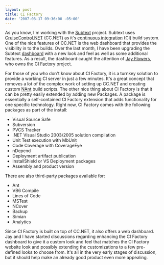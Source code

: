 ```yaml
---
layout: post
title: CI Factory
date: '2007-03-17 09:36:00 -05:00'
---
```


As you know, I'm working with the [Subtext](http://www.subtextproject.com/) project. Subtext uses [CruiseControl.NET](http://confluence.public.thoughtworks.org/display/CCNET/Welcome+to+CruiseControl.NET) (CC.NET) as it's [continuous integration](http://confluence.public.thoughtworks.org/display/CCNET/What+is+Continuous+Integration) (CI) build system. One of the nice features of CC.NET is the web dashboard that provides the visibility in to the builds. Over the last month, I have been upgrading the Subtext [dashboard](http://build.subtextproject.com/ccnet/) with a new look and feel as well as some additional features. As a result, the dashboard caught the attention of [Jay Flowers](http://jayflowers.com/), who owns the [CI Factory](http://jay.flowers.googlepages.com/cifactory) project.

For those of you who don't know about CI Factory, it is a turnkey solution to provide a working CI server in just a few minutes. It's a great concept that removes a lot of the complex work of setting up CC.NET and creating custom [NAnt](http://nant.sourceforge.net/) build scripts. The other nice thing about CI Factory is that it can be pretty easily extended by adding new Packages. A package is essentially a self-contained CI Factory extension that adds functionality for one specific technology. Right now, CI Factory comes with the following packages as part of the install:

*   Visual Source Safe
*   Subversion
*   PVCS Tracker
*   .NET Visual Studio 2003/2005 solution compilation
*   Unit Test execution with MbUnit
*   Code Coverage with CoverageEye
*   nDepend
*   Deployment artifact publication
*   InstallShield or VS Deployment packages
*   Assembly and product version 

There are also third-party packages available for:

*   Ant
*   VB6 Compile
*   Lines of Code
*   MSTest
*   NCover
*   Backup
*   Simian
*   Analytics 

Since CI Factory is built on top of CC.NET, it also offers a web dashboard. Jay and I have started discussions regarding enhancing the CI Factory dashboard to give it a custom look and feel that matches the CI Factory website look and possibly extending the customizations to a few pre-defined looks to choose from. It's all in the very early stages of discussion, but it should help make an already good product even more appealing.
